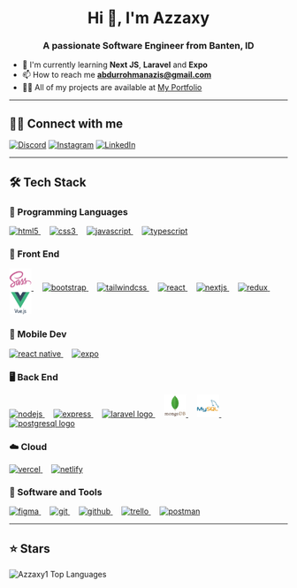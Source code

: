 <h1 align="center">Hi 👋, I'm Azzaxy</h1>
<h3 align="center">A passionate Software Engineer from Banten, ID</h3>

- 🌱 I'm currently learning **Next JS**, **Laravel** and **Expo**
- 📫 How to reach me **abdurrohmanazis@gmail.com**
- 👨‍💻 All of my projects are available at [My Portfolio](https://abdurrohmanazis.vercel.app/)

---

## 👨‍💻 Connect with me

[![Discord](https://img.shields.io/badge/Discord-%237289DA.svg?logo=discord&logoColor=white)](https://discord.gg/1021009213801123900)
[![Instagram](https://img.shields.io/badge/Instagram-%23E4405F.svg?logo=Instagram&logoColor=white)](https://instagram.com/ar.azis_)
[![LinkedIn](https://img.shields.io/badge/LinkedIn-%230077B5.svg?logo=linkedin&logoColor=white)](https://www.linkedin.com/in/abdurrohmanazis/)

---

## 🛠️ Tech Stack

### 🧠 Programming Languages

<div align="left">
  <a href="https://developer.mozilla.org/en-US/docs/Web/HTML" target="_blank">
    <img src="https://cdn.jsdelivr.net/gh/devicons/devicon/icons/html5/html5-original.svg" height="40" alt="html5" />
  </a>
  <img width="12" />
  <a href="https://developer.mozilla.org/en-US/docs/Web/CSS" target="_blank">
    <img src="https://cdn.jsdelivr.net/gh/devicons/devicon/icons/css3/css3-original.svg" height="40" alt="css3" />
  </a>
  <img width="12" />
  <a href="https://developer.mozilla.org/en-US/docs/Web/JavaScript" target="_blank">
    <img src="https://cdn.jsdelivr.net/gh/devicons/devicon/icons/javascript/javascript-original.svg" height="40" alt="javascript" />
  </a>
  <img width="12" />
  <a href="https://www.typescriptlang.org/" target="_blank">
    <img src="https://cdn.jsdelivr.net/gh/devicons/devicon/icons/typescript/typescript-original.svg" height="40" alt="typescript" />
  </a>
</div>

### 🎨 Front End

<div align="left">
  <a href="https://sass-lang.com" target="_blank">
    <img src="https://raw.githubusercontent.com/devicons/devicon/master/icons/sass/sass-original.svg" height="40" alt="sass" />
  </a>
  <img width="12" />
  <a href="https://getbootstrap.com" target="_blank">
    <img src="https://cdn.jsdelivr.net/gh/devicons/devicon/icons/bootstrap/bootstrap-original.svg" height="40" alt="bootstrap" />
  </a>
  <img width="12" />
  <a href="https://tailwindcss.com/" target="_blank">
    <img src="https://cdn.jsdelivr.net/gh/devicons/devicon/icons/tailwindcss/tailwindcss-original.svg" height="40" alt="tailwindcss" />
  </a>
  <img width="12" />
  <a href="https://reactjs.org/" target="_blank">
    <img src="https://cdn.jsdelivr.net/gh/devicons/devicon/icons/react/react-original-wordmark.svg" height="40" alt="react" />
  </a>
  <img width="12" />
  <a href="https://nextjs.org/" target="_blank">
    <img src="https://cdn.jsdelivr.net/gh/devicons/devicon/icons/nextjs/nextjs-original.svg" height="40" alt="nextjs" />
  </a>
  <img width="12" />
  <a href="https://redux.js.org" target="_blank">
    <img src="https://cdn.jsdelivr.net/gh/devicons/devicon/icons/redux/redux-original.svg" height="40" alt="redux" />
  </a>
  <img width="12" />
  <a href="https://vuejs.org/" target="_blank">
    <img src="https://raw.githubusercontent.com/devicons/devicon/master/icons/vuejs/vuejs-original-wordmark.svg" height="40" alt="vuejs" />
  </a>
</div>

### 📱 Mobile Dev

<div align="left">
  <a href="https://reactnative.dev/" target="_blank"> 
    <img src="https://reactnative.dev/img/header_logo.svg" width="40" height="40" alt="react native" /> 
  </a>
  <img width="12" />
  <a href="https://expo.dev/" target="_blank">
    <img src="https://images.icon-icons.com/2389/PNG/512/expo_logo_icon_145293.png" width="40" height="40" alt="expo" />
  </a>
</div>

### 🖥️ Back End

<div align="left">
  <a href="https://nodejs.org" target="_blank">
    <img src="https://cdn.jsdelivr.net/gh/devicons/devicon/icons/nodejs/nodejs-original.svg" height="40" alt="nodejs" />
  </a>
  <img width="12" />
  <a href="https://expressjs.com" target="_blank">
    <img src="https://cdn.jsdelivr.net/gh/devicons/devicon/icons/express/express-original.svg" height="40" alt="express" />
  </a>
  <img width="12" />
  <a href="https://laravel.com" target="_blank">
    <img src="https://cdn.jsdelivr.net/gh/devicons/devicon/icons/laravel/laravel-original.svg" height="40" alt="laravel logo"  />
  </a>
  <img width="12" />
  <a href="https://www.mongodb.com/" target="_blank">
    <img src="https://raw.githubusercontent.com/devicons/devicon/master/icons/mongodb/mongodb-original-wordmark.svg" height="40" alt="mongodb" />
  </a>
  <img width="12" />
  <a href="https://www.mysql.com/" target="_blank">
    <img src="https://raw.githubusercontent.com/devicons/devicon/master/icons/mysql/mysql-original-wordmark.svg" height="40" alt="mysql" />
  </a>
  <img width="12" />
  <a href="https://www.postgresql.org/" target="_blank">
    <img src="https://cdn.jsdelivr.net/gh/devicons/devicon/icons/postgresql/postgresql-original.svg" height="40" alt="postgresql logo"  />
  </a>
</div>

### ☁️ Cloud

<div align="left">
  <a href="https://vercel.com/" target="_blank">
    <img src="https://skillicons.dev/icons?i=vercel" height="40" alt="vercel" />
  </a>
  <img width="12" />
  <a href="https://www.netlify.com/" target="_blank">
    <img src="https://skillicons.dev/icons?i=netlify" height="40" alt="netlify" />
  </a>
</div>

### 🧰 Software and Tools

<div align="left">
  <a href="https://www.figma.com/" target="_blank">
    <img src="https://cdn.jsdelivr.net/gh/devicons/devicon/icons/figma/figma-original.svg" height="40" alt="figma" />
  </a>
  <img width="12" />
  <a href="https://git-scm.com/" target="_blank">
    <img src="https://cdn.jsdelivr.net/gh/devicons/devicon/icons/git/git-original.svg" height="40" alt="git" />
  </a>
  <img width="12" />
  <a href="https://github.com/" target="_blank">
    <img src="https://cdn.jsdelivr.net/gh/devicons/devicon/icons/github/github-original.svg" height="40" alt="github" />
  </a>
  <img width="12" />
  <a href="https://trello.com/" target="_blank">
    <img src="https://cdn.jsdelivr.net/gh/devicons/devicon/icons/trello/trello-plain.svg" height="40" alt="trello" />
  </a>
  <img width="12" />
  <a href="https://www.postman.com/" target="_blank">
    <img src="https://skillicons.dev/icons?i=postman" height="40" alt="postman" />
  </a>
  </div>

---

## ⭐ Stars

<img align="left" height="180em" src="https://github-readme-stats.vercel.app/api/top-langs/?username=Azzaxy1&layout=compact&theme=buefy" alt="Azzaxy1 Top Languages" />
